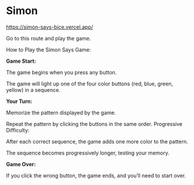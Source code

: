 # Simon
https://simon-says-bice.vercel.app/

Go to this route and play the game.

How to Play the Simon Says Game:

**Game Start:**

The game begins when you press any button.

The game will light up one of the four color buttons (red, blue, green, yellow) in a sequence.

**Your Turn:**

Memorize the pattern displayed by the game.

Repeat the pattern by clicking the buttons in the same order.
Progressive Difficulty:

After each correct sequence, the game adds one more color to the pattern.

The sequence becomes progressively longer, testing your memory.

**Game Over:**

If you click the wrong button, the game ends, and you’ll need to start over.
